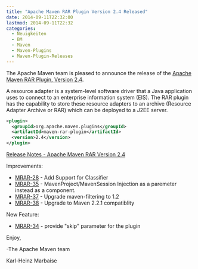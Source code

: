 ```yaml
---
title: "Apache Maven RAR Plugin Version 2.4 Released"
date: 2014-09-11T22:32:00
lastmod: 2014-09-11T22:32
categories:
  - Neuigkeiten
  - BM
  - Maven
  - Maven-Plugins
  - Maven-Plugin-Releases
---
```

The Apache Maven team is pleased to announce the release of the 
[Apache Maven RAR Plugin, Version 2.4](http://maven.apache.org/plugins/maven-rar-plugin).

A resource adapter is a system-level software driver that a Java application
uses to connect to an enterprise information system (EIS). The RAR plugin has
the capability to store these resource adapters to an archive (Resource Adapter
Archive or RAR) which can be deployed to a J2EE server.

```xml
<plugin>
  <groupId>org.apache.maven.plugins</groupId>
  <artifactId>maven-rar-plugin</artifactId>
  <version>2.4</version>
</plugin>
```

<!-- more -->

[Release Notes - Apache Maven RAR Version 2.4](http://jira.codehaus.org/secure/ReleaseNote.jspa?projectId=11143&version=18707)


Improvements:

 * [MRAR-28](https://issues.apache.org/jira/browse/MRAR-28) - Add Support for Classifier
 * [MRAR-35](https://issues.apache.org/jira/browse/MRAR-35) - MavenProject/MavenSession Injection as a paremeter instead as a component.
 * [MRAR-37](https://issues.apache.org/jira/browse/MRAR-37) - Upgrade maven-filtering to 1.2
 * [MRAR-38](https://issues.apache.org/jira/browse/MRAR-38) - Upgrade to Maven 2.2.1 compatiblity

New Feature:

 * [MRAR-34](https://issues.apache.org/jira/browse/MRAR-34) - provide "skip" parameter for the plugin

Enjoy,

-The Apache Maven team

Karl-Heinz Marbaise
